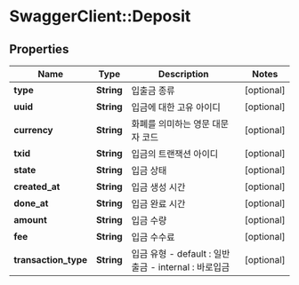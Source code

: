 # SwaggerClient::Deposit

## Properties
Name | Type | Description | Notes
------------ | ------------- | ------------- | -------------
**type** | **String** | 입출금 종류 | [optional] 
**uuid** | **String** | 입금에 대한 고유 아이디 | [optional] 
**currency** | **String** | 화폐를 의미하는 영문 대문자 코드 | [optional] 
**txid** | **String** | 입금의 트랜잭션 아이디 | [optional] 
**state** | **String** | 입금 상태 | [optional] 
**created_at** | **String** | 입금 생성 시간 | [optional] 
**done_at** | **String** | 입금 완료 시간 | [optional] 
**amount** | **String** | 입금 수량 | [optional] 
**fee** | **String** | 입금 수수료 | [optional] 
**transaction_type** | **String** | 입금 유형 - default : 일반출금 - internal : 바로입금  | [optional] 


